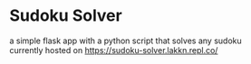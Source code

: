 # Sudoku Solver
a simple flask app with a python script that solves any sudoku <br />
currently hosted on https://sudoku-solver.lakkn.repl.co/
